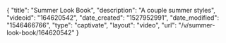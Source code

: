 {
    "title": "Summer Look Book",
    "description": "A couple summer styles",
    "videoid": "164620542",
    "date_created": "1527952991",
    "date_modified": "1546466766",
    "type": "captivate",
    "layout": "video",
    "url": "\/v\/summer-look-book\/164620542"
}